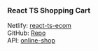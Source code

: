 ### React TS Shopping Cart

Netlify: [react-ts-ecom](https://react-ts-ecom-cart.netlify.app/)  
GitHub: [Repo](https://github.com/WebDevSimplified/react-ts-shopping-cart)  
API: [online-shop](https://api.noroff.dev/api/v1/online-shop)  

